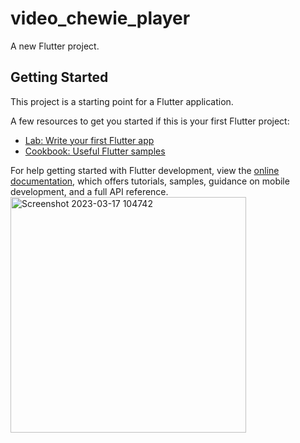 # video_chewie_player

A new Flutter project.

## Getting Started

This project is a starting point for a Flutter application.

A few resources to get you started if this is your first Flutter project:

- [Lab: Write your first Flutter app](https://docs.flutter.dev/get-started/codelab)
- [Cookbook: Useful Flutter samples](https://docs.flutter.dev/cookbook)

For help getting started with Flutter development, view the
[online documentation](https://docs.flutter.dev/), which offers tutorials,
samples, guidance on mobile development, and a full API reference.
<img width="377" alt="Screenshot 2023-03-17 104742" src="https://user-images.githubusercontent.com/116253518/225819127-c90b09a4-ff22-4029-9d19-e81de06f75ba.png">
